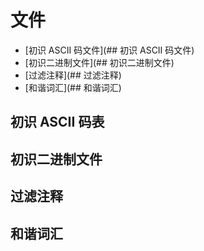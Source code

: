 # 文件

* [初识 ASCII 码文件](## 初识 ASCII 码文件)
* [初识二进制文件](## 初识二进制文件)
* [过滤注释](## 过滤注释)
* [和谐词汇](## 和谐词汇)

## 初识 ASCII 码表

## 初识二进制文件

## 过滤注释

## 和谐词汇